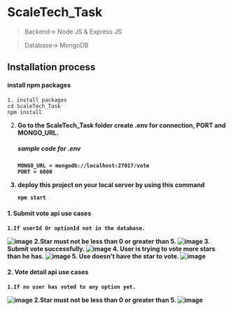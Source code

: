 # ScaleTech_Task

> Backend-> Node JS & Express JS

> Database-> MongoDB

## Installation process
#### install npm packages
    1. install packages
    cd ScaleTech_Task
    npm install
   
2. <b> Go to the ScaleTech_Task folder create .env for connection, PORT and MONGO_URL.
    
    ##### sample code for .env
    ```env
   MONGO_URL = mongodb://localhost:27017/vote
   PORT = 6000
    ```
3. <b>deploy this project</b> on your local server by using this command
    ```bash
    npm start

    
#### 1. Submit vote api use cases 
    
    1.If userId Or optionId not in the database.
![image](https://user-images.githubusercontent.com/92462707/226905140-c2f0b198-99d9-44e7-ac35-6bf6660f5b25.png)
    2.Star must not be less than 0 or greater than 5.
![image](https://user-images.githubusercontent.com/92462707/226905450-d5967980-32eb-4a7e-b72e-78a42bd246ea.png)
    3. Submit vote successfully.
![image](https://user-images.githubusercontent.com/92462707/226905842-f716eadc-1f82-4b82-a5be-0ebe7599aae0.png)
    4. User is trying to vote more stars than he has.
![image](https://user-images.githubusercontent.com/92462707/226906259-6b25594d-e30c-47d9-9e18-5d0c563e251b.png)
    5. Use doesn't have the star to vote.
![image](https://user-images.githubusercontent.com/92462707/226906433-764b8396-8d3e-4e46-a9e6-61348a47f5f1.png)

#### 2. Vote detail api use cases
    
    1.If no user has voted to any option yet.
![image](https://user-images.githubusercontent.com/92462707/226907807-42aef24a-aecb-44b2-bd82-e99d2bde31ac.png)
    2.Star must not be less than 0 or greater than 5.
![image](https://user-images.githubusercontent.com/92462707/226907196-87c1dff5-44fe-4cc5-aecc-5152de6a5bd5.png)  


  






